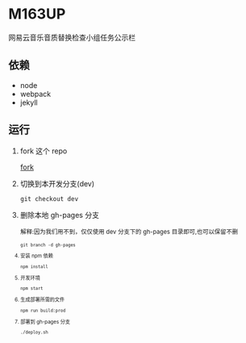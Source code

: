 # M163UP
网易云音乐音质替换检查小组任务公示栏

## 依赖

- node
- webpack
- jekyll

## 运行
1. fork 这个 repo

    [fork](https://github.com/hufan-Akari/M163UP/fork)

2. 切换到本开发分支(dev)

    ```
    git checkout dev
    ```

3. 删除本地 gh-pages 分支

    <small>解释:因为我们用不到，仅仅使用 dev 分支下的 gh-pages 目录即可,也可以保留不删<small>

    ```
    git branch -d gh-pages
    ```

4. 安装 npm 依赖

    ```
    npm install
    ```

5. 开发环境

    ```
    npm start
    ```

6. 生成部署所需的文件

    ```
    npm run build:prod
    ```

7. 部署到 gh-pages 分支

    ```
    ./deploy.sh
    ```
